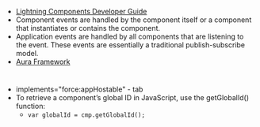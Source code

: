 * [Lightning Components Developer Guide](https://resources.docs.salesforce.com/sfdc/pdf/lightning.pdf)
* Component events are handled by the component itself or a component that instantiates or contains the component.
* Application events are handled by all components that are listening to the event. These events are essentially a traditional
publish-subscribe model.
* [Aura Framework](https://github.com/forcedotcom/aura)
#
* implements="force:appHostable" - tab
* To retrieve a component’s global ID in JavaScript, use the getGlobalId() function:
    * `var globalId = cmp.getGlobalId();`
